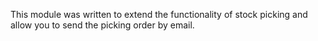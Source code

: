 This module was written to extend the functionality of stock picking and
allow you to send the picking order by email.
